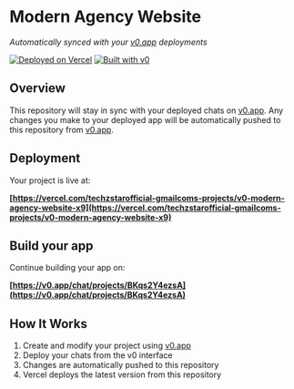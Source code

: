 # Modern Agency Website

*Automatically synced with your [v0.app](https://v0.app) deployments*

[![Deployed on Vercel](https://img.shields.io/badge/Deployed%20on-Vercel-black?style=for-the-badge&logo=vercel)](https://vercel.com/techzstarofficial-gmailcoms-projects/v0-modern-agency-website-x9)
[![Built with v0](https://img.shields.io/badge/Built%20with-v0.app-black?style=for-the-badge)](https://v0.app/chat/projects/BKqs2Y4ezsA)

## Overview

This repository will stay in sync with your deployed chats on [v0.app](https://v0.app).
Any changes you make to your deployed app will be automatically pushed to this repository from [v0.app](https://v0.app).

## Deployment

Your project is live at:

**[https://vercel.com/techzstarofficial-gmailcoms-projects/v0-modern-agency-website-x9](https://vercel.com/techzstarofficial-gmailcoms-projects/v0-modern-agency-website-x9)**

## Build your app

Continue building your app on:

**[https://v0.app/chat/projects/BKqs2Y4ezsA](https://v0.app/chat/projects/BKqs2Y4ezsA)**

## How It Works

1. Create and modify your project using [v0.app](https://v0.app)
2. Deploy your chats from the v0 interface
3. Changes are automatically pushed to this repository
4. Vercel deploys the latest version from this repository